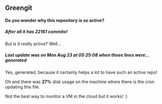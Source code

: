 ## Greengit

#### Do you wonder why this repository is so active?

##### After all it has 22161 commits!

But is it *really* active? Well...

##### Last update was on Mon Aug 23 at 05:25:08 when those lines were... generated

Yes, generated, because it certainly helps a lot to have such an active repo!

Oh and there was **27%** disk usage on the machine
where there is the cron updating this file.

Not the best way to monitor a VM in the cloud but it works! :)
